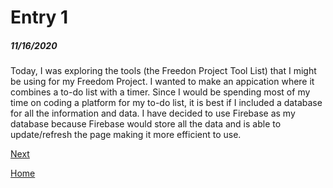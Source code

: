 # Entry 1
##### 11/16/2020

Today, I was exploring the tools (the Freedon Project Tool List) that I might be using for my Freedom Project. I wanted to make an appication where it combines a to-do list with a timer. Since I would be spending most of my time on coding a platform for my to-do list, it is best if I included a database for all the information and data. I have decided to use Firebase as my database because Firebase would store all the data and is able to update/refresh the page making it more efficient to use. 

[Next](entry02.md)

[Home](../README.md)
